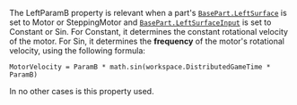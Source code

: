 The LeftParamB property is relevant when a part's
[`BasePart.LeftSurface`](https://create.roblox.com/docs/reference/engine/classes/BasePart#LeftSurface) is set to Motor or SteppingMotor and
[`BasePart.LeftSurfaceInput`](https://create.roblox.com/docs/reference/engine/classes/BasePart#LeftSurfaceInput) is set to Constant or Sin. For Constant,
it determines the constant rotational velocity of the motor. For Sin, it
determines the **frequency** of the motor's rotational velocity, using the
following formula:

`MotorVelocity = ParamB * math.sin(workspace.DistributedGameTime * ParamB)`

In no other cases is this property used.